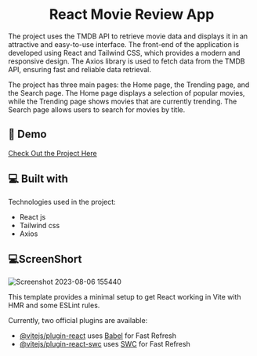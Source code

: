 <h1 align="center" id="title">React Movie Review App</h1>

<p>The project uses the TMDB API to retrieve movie data and displays it in an attractive and easy-to-use interface. The front-end of the application is developed using React and Tailwind CSS, which provides a modern and responsive design. The Axios library is used to fetch data from the TMDB API, ensuring fast and reliable data retrieval.
  
The project has three main pages: the Home page, the Trending page, and the Search page. The Home page displays a selection of popular movies, while the Trending page shows movies that are currently trending. The Search page allows users to search for movies by title.

</p>
<h2>🚀 Demo</h2>

[Check Out the Project Here](https://reactmovieapp-pankaj.netlify.app//)

  
  
<h2>💻 Built with</h2>

Technologies used in the project:

*   React js
*   Tailwind css
*   Axios <br/>

<h2>💻ScreenShort</h2>

![Screenshot 2023-08-06 155440](https://github.com/Pankajupadhyay01/React_movie_app/assets/95569725/27bd3e3b-984c-40d5-a307-e04e7370d44f)



This template provides a minimal setup to get React working in Vite with HMR and some ESLint rules.

Currently, two official plugins are available:

- [@vitejs/plugin-react](https://github.com/vitejs/vite-plugin-react/blob/main/packages/plugin-react/README.md) uses [Babel](https://babeljs.io/) for Fast Refresh
- [@vitejs/plugin-react-swc](https://github.com/vitejs/vite-plugin-react-swc) uses [SWC](https://swc.rs/) for Fast Refresh
